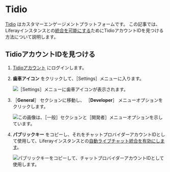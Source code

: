 # Tidio

[Tidio](https://www.tidio.com/) はカスタマーエンゲージメントプラットフォームです。 この記事では、Liferayインスタンスとの[統合を可能にする](../enabling-automated-live-chat-systems.md)ためにTidioアカウントIDを見つける方法について説明します。

<a name="locating-your-tidio-account-id" />

## TidioアカウントIDを見つける

1. [Tidioアカウント](https://www.tidio.com/panel/login) にログインします。

1. **歯車アイコン** をクリックして、［Settings］メニューに入ります。

    ![［Settings］メニューに歯車アイコンが表示されます。](./tidio/images/01.png)

1. ［**General**］ セクションに移動し、 ［**Developer**］ メニューオプションをクリックします。

    ![この画像は、［一般］セクションと［開発者］メニューオプションを示しています。](./tidio/images/02.png)

1. **パブリックキー** をコピーし、それをチャットプロバイダーアカウントIDとして使用して、Liferayインスタンスとの[自動ライブチャット統合を有効にします](../enabling-automated-live-chat-systems.md)。

    ![パブリックキーをコピーして、チャットプロバイダーアカウントIDとして使用します。](./tidio/images/03.png)